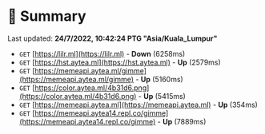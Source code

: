 # 📖 Summary
Last updated: **24/7/2022, 10:42:24 PTG "Asia/Kuala_Lumpur"**

- `GET` [https://lilr.ml](https://lilr.ml) - **Down** (6258ms)
- `GET` [https://hst.aytea.ml](https://hst.aytea.ml) - **Up** (2579ms)
- `GET` [https://memeapi.aytea.ml/gimme](https://memeapi.aytea.ml/gimme) - **Up** (5160ms)
- `GET` [https://color.aytea.ml/4b31d6.png](https://color.aytea.ml/4b31d6.png) - **Up** (5415ms)
- `GET` [https://memeapi.aytea.ml](https://memeapi.aytea.ml) - **Up** (354ms)
- `GET` [https://memeapi.aytea14.repl.co/gimme](https://memeapi.aytea14.repl.co/gimme) - **Up** (7889ms)
